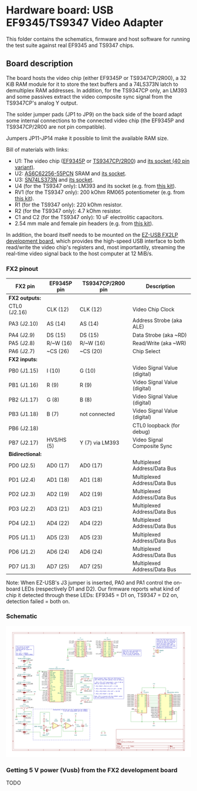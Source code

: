 # Hardware board: USB EF9345/TS9347 Video Adapter

This folder contains the schematics, firmware and host software for running the
test suite against real EF9345 and TS9347 chips.

## Board description

The board hosts the video chip (either EF9345P or TS9347CP/2R00), a 32 KiB RAM
module for it to store the text buffers and a 74LS373N latch to demultiplex RAM
addresses. In addition, for the TS9347CP only, an LM393 and some passives
extract the video composite sync signal from the TS9347CP's analog Y output.

The solder jumper pads (JP1 to JP9) on the back side of the board adapt some
internal connections to the connected video chip (the EF9345P and TS9347CP/2R00
are not pin compatible).

Jumpers JP11-JP14 make it possible to limit the available RAM size.

Bill of materials with links:

* U1: The video chip
  ([EF9345P](https://www.aliexpress.com/item/32905550985.html) or
  [TS9347CP/2R00](https://www.ebay.com/itm/281664411315)) and
  [its socket (40 pin variant)](https://www.aliexpress.com/item/1005006256010892.html).
* U2: [AS6C62256-55PCN](https://www.mouser.com/ProductDetail/913-AS6C62256-55PCN)
  SRAM and [its socket](https://www.mouser.com/ProductDetail/737-ICS-628-T).
* U3: [SN74LS373N](https://www.mouser.com/ProductDetail/595-SN74LS373N) and
  [its socket](https://www.mouser.com/ProductDetail/737-ICS-320-T).
* U4 (for the TS9347 only): LM393 and its socket (e.g. from
  [this kit](https://www.aliexpress.com/item/1005007032661721.html)).
* RV1 (for the TS9347 only): 200 kOhm RM065 potentiometer (e.g. from
  [this kit](https://www.aliexpress.com/item/1005006182414764.html)).
* R1 (for the TS9347 only): 220 kOhm resistor.
* R2 (for the TS9347 only): 4.7 kOhm resistor.
* C1 and C2 (for the TS9347 only): 10 uF electrolitic capacitors.
* 2.54 mm male and female pin headers (e.g. from
  [this kit](https://www.aliexpress.com/item/1005006034877497.html)).

In addition, the board itself needs to be mounted on the
[EZ-USB FX2LP development board](https://www.aliexpress.com/item/1005005100640836.html),
which provides the high-speed USB interface to both read/write the video chip's
registers and, most importantily, streaming the real-time video signal back to
the host computer at 12 MiB/s.

### FX2 pinout

| FX2 pin     | EF9345P pin | TS9347CP/2R00 pin | Description                  |
|-------------|-------------|-------------------|------------------------------|
| **FX2 outputs:**                                                          ||||
| CTL0 (J2.16)| CLK (12)    | CLK (12)          | Video Chip Clock             |
| PA3 (J2.10) | AS (14)     | AS (14)           | Address Strobe (aka ALE)     |
| PA4 (J2.9)  | DS (15)     | DS (15)           | Data Strobe (aka ~RD)        |
| PA5 (J2.8)  | R/~W (16)   | R/~W (16)         | Read/Write (aka ~WR)         |
| PA6 (J2.7)  | ~CS (26)    | ~CS (20)          | Chip Select                  |
| **FX2 inputs:**                                                           ||||
| PB0 (J1.15) | I (10)      | G (10)            | Video Signal Value (digital) |
| PB1 (J1.16) | R (9)       | R (9)             | Video Signal Value (digital) |
| PB2 (J1.17) | G (8)       | B (8)             | Video Signal Value (digital) |
| PB3 (J1.18) | B (7)       | not connected     | Video Signal Value (digital) |
| PB6 (J2.18) |             |                   | CTL0 loopback (for debug)    |
| PB7 (J2.17) | HVS/HS (5)  | Y (7) via LM393   | Video Signal Composite Sync  |
| **Bidirectional:**                                                        ||||
| PD0 (J2.5)  | AD0 (17)    | AD0 (17)          | Multiplexed Address/Data Bus |
| PD1 (J2.4)  | AD1 (18)    | AD1 (18)          | Multiplexed Address/Data Bus |
| PD2 (J2.3)  | AD2 (19)    | AD2 (19)          | Multiplexed Address/Data Bus |
| PD3 (J2.2)  | AD3 (21)    | AD3 (21)          | Multiplexed Address/Data Bus |
| PD4 (J2.1)  | AD4 (22)    | AD4 (22)          | Multiplexed Address/Data Bus |
| PD5 (J1.1)  | AD5 (23)    | AD5 (23)          | Multiplexed Address/Data Bus |
| PD6 (J1.2)  | AD6 (24)    | AD6 (24)          | Multiplexed Address/Data Bus |
| PD7 (J1.3)  | AD7 (25)    | AD7 (25)          | Multiplexed Address/Data Bus |

Note: When EZ-USB's J3 jumper is inserted, PA0 and PA1 control the on-board LEDs
(respectively D1 and D2). Our firmware reports what kind of chip it detected
through these LEDs: EF9345 = D1 on, TS9347 = D2 on, detection failed = both on.

### Schematic

[<img src="board_v1/plots/board_v1.svg">](board_v1/plots/board_v1.pdf)

### Getting 5 V power (Vusb) from the FX2 development board

TODO
